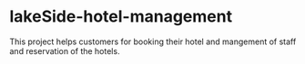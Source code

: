 # lakeSide-hotel-management
This project helps customers for booking their  hotel and mangement of staff and  reservation of the hotels.
